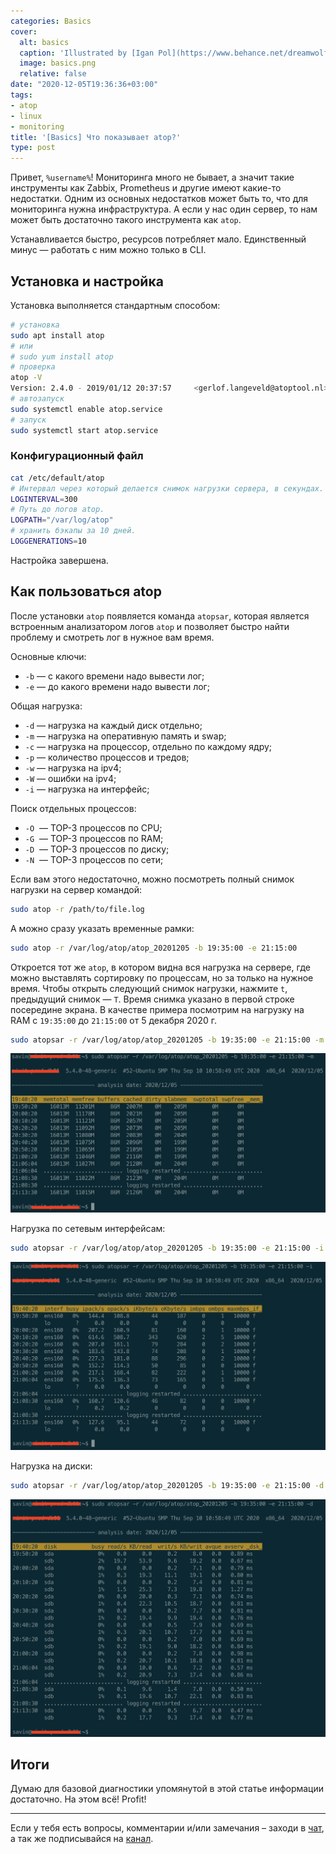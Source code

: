 ```yaml
---
categories: Basics
cover:
  alt: basics
  caption: 'Illustrated by [Igan Pol](https://www.behance.net/dreamwolf97d61e)'
  image: basics.png
  relative: false
date: "2020-12-05T19:36:36+03:00"
tags:
- atop
- linux
- monitoring
title: '[Basics] Что показывает atop?'
type: post
---
```


Привет, `%username%`! Мониторинга много не бывает, а значит такие инструменты как Zabbix, Prometheus и другие имеют какие-то недостатки. Одним из основных недостатков может быть то, что для мониторинга нужна инфраструктура. А если у нас один сервер, то нам может быть достаточно такого инструмента как `atop`.

Устанавливается быстро, ресурсов потребляет мало. Единственный минус — работать с ним можно только в CLI.

## Установка и настройка

Установка выполняется стандартным способом:

```bash
# установка
sudo apt install atop
# или
# sudo yum install atop
# проверка
atop -V
Version: 2.4.0 - 2019/01/12 20:37:57     <gerlof.langeveld@atoptool.nl>
# автозапуск
sudo systemctl enable atop.service
# запуск
sudo systemctl start atop.service
```

### Конфигурационный файл

```bash
cat /etc/default/atop
# Интервал через который делается снимок нагрузки сервера, в секундах.
LOGINTERVAL=300
# Путь до логов atop.
LOGPATH="/var/log/atop"
# хранить бэкапы за 10 дней.
LOGGENERATIONS=10
```

Настройка завершена.

## Как пользоваться atop

После установки `atop` появляется команда `atopsar`, которая является встроенным анализатором логов `atop` и  позволяет быстро найти проблему и смотреть лог в нужное вам время.

Основные ключи:

- `-b` — с какого времени надо вывести лог;
- `-e` — до какого времени надо вывести лог;

Общая нагрузка:

- `-d` — нагрузка на каждый диск отдельно;
- `-m` — нагрузка на оперативную память и swap;
- `-с` — нагрузка на процессор, отдельно по каждому ядру;
- `-p` — количество процессов и тредов;
- `-w` — нагрузка на ipv4;
- `-W` — ошибки на ipv4;
- `-i` — нагрузка на интерфейс;

Поиск отдельных процессов:

- `-O`  — TOP-3 процессов по CPU;
- `-G`  — TOP-3 процессов по RAM;
- `-D`  — TOP-3 процессов по диску;
- `-N`  — TOP-3 процессов по сети;

Если вам этого недостаточно, можно посмотреть полный снимок нагрузки на сервер командой:

```bash
sudo atop -r /path/to/file.log
```

А можно сразу указать временные рамки:

```bash
sudo atop -r /var/log/atop/atop_20201205 -b 19:35:00 -e 21:15:00
```

Откроется тот же `atop`, в котором видна вся нагрузка на сервере, где можно выставлять сортировку по процессам, но за только на нужное время. Чтобы открыть следующий снимок нагрузки, нажмите `t`, предыдущий снимок — `T`. Время снимка указано в первой строке посередине экрана. В качестве примера посмотрим на нагрузку на RAM с `19:35:00` до `21:15:00` от 5 декабря 2020 г.

```bash
sudo atopsar -r /var/log/atop/atop_20201205 -b 19:35:00 -e 21:15:00 -m
```

![Нагрузка на RAM](img/atop1.png)

Нагрузка по сетевым интерфейсам:

```bash
sudo atopsar -r /var/log/atop/atop_20201205 -b 19:35:00 -e 21:15:00 -i
```

![Нагрузка по сетевым интерфейсам](img/atop3.png)

Нагрузка на диски:

```bash
sudo atopsar -r /var/log/atop/atop_20201205 -b 19:35:00 -e 21:15:00 -d
```

![Нагрузка на диски](img/atop2.png)

## Итоги

Думаю для базовой диагностики упомянутой в этой статье информации достаточно. На этом всё! Profit!

---
Если у тебя есть вопросы, комментарии и/или замечания – заходи в [чат](https://ttttt.me/jtprogru_chat), а так же подписывайся на [канал](https://ttttt.me/jtprogru_channel).
